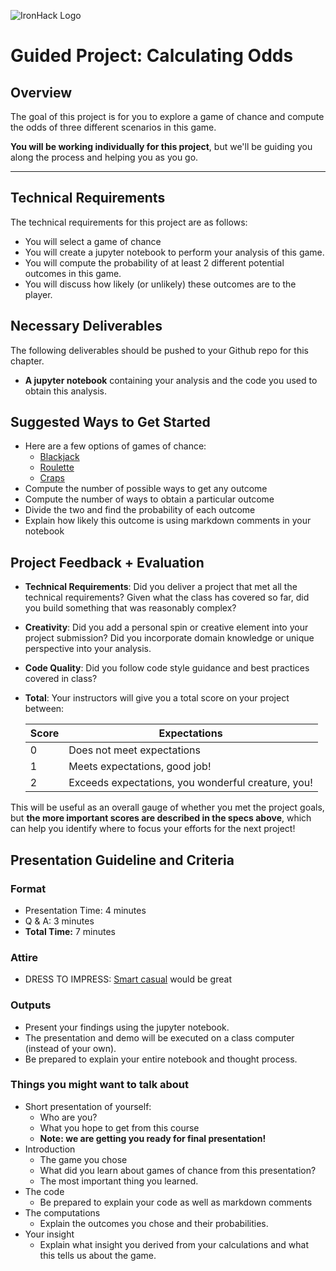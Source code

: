 ![IronHack Logo](https://s3-eu-west-1.amazonaws.com/ih-materials/uploads/upload_d5c5793015fec3be28a63c4fa3dd4d55.png)

# Guided Project: Calculating Odds 

## Overview

The goal of this project is for you to explore a game of chance and compute the odds of three different scenarios in this game.

<b>You will be working individually for this project</b>, but we'll be guiding you along the process and helping you as you go. 

---

## Technical Requirements

The technical requirements for this project are as follows:
 - You will select a game of chance
 - You will create a jupyter notebook to perform your analysis of this game.
 - You will compute the probability of at least 2 different potential outcomes in this game.
 - You will discuss how likely (or unlikely) these outcomes are to the player.
## Necessary Deliverables

The following deliverables should be pushed to your Github repo for this chapter.

- <b>A jupyter notebook</b> containing your analysis and the code you used to obtain this analysis.

## Suggested Ways to Get Started

* Here are a few options of games of chance:
    * [Blackjack](https://en.wikipedia.org/wiki/Blackjack#Basic_strategy)
    * [Roulette](https://en.wikipedia.org/wiki/Roulette#Bet_odds_table)
    * [Craps](https://en.wikipedia.org/wiki/Craps#Bet_odds_and_summary)
* Compute the number of possible ways to get any outcome
* Compute the number of ways to obtain a particular outcome
* Divide the two and find the probability of each outcome
* Explain how likely this outcome is using markdown comments in your notebook

## Project Feedback + Evaluation

* __Technical Requirements__: Did you deliver a project that met all the technical requirements? Given what the class has covered so far, did you build something that was reasonably complex?

* __Creativity__: Did you add a personal spin or creative element into your project submission? Did you incorporate domain knowledge or unique perspective into your analysis.

* __Code Quality__: Did you follow code style guidance and best practices covered in class?

* __Total__: Your instructors will give you a total score on your project between:

    **Score**|**Expectations**
    -----|-----
    0|Does not meet expectations
    1|Meets expectations, good job!
    2|Exceeds expectations, you wonderful creature, you!

This will be useful as an overall gauge of whether you met the project goals, but __the more important scores are described in the specs above__, which can help you identify where to focus your efforts for the next project!

## Presentation Guideline and Criteria

### Format

* Presentation Time: 4 minutes
* Q & A: 3 minutes
* **Total Time:** 7 minutes

### Attire

* DRESS TO IMPRESS: [Smart casual](https://en.wikipedia.org/wiki/Smart_casual) would be great

### Outputs

* Present your findings using the jupyter notebook.
* The presentation and demo will be executed on a class computer (instead of your own).
* Be prepared to explain your entire notebook and thought process.

### Things you might want to talk about

* Short presentation of yourself:
	* Who are you?
	* What you hope to get from this course
  * __Note: we are getting you ready for final presentation!__
* Introduction
  * The game you chose
  * What did you learn about games of chance from this presentation?
  * The most important thing you learned.
* The code
    * Be prepared to explain your code as well as markdown comments 
* The computations
    * Explain the outcomes you chose and their probabilities.
* Your insight
    * Explain what insight you derived from your calculations and what this tells us about the game.

